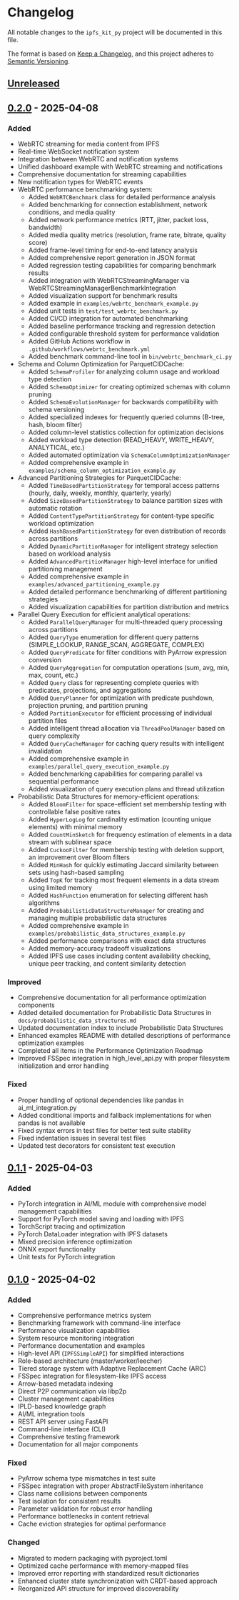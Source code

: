 # Changelog

All notable changes to the `ipfs_kit_py` project will be documented in this file.

The format is based on [Keep a Changelog](https://keepachangelog.com/en/1.0.0/),
and this project adheres to [Semantic Versioning](https://semver.org/spec/v2.0.0.html).

## [Unreleased]

## [0.2.0] - 2025-04-08

### Added
- WebRTC streaming for media content from IPFS
- Real-time WebSocket notification system
- Integration between WebRTC and notification systems
- Unified dashboard example with WebRTC streaming and notifications
- Comprehensive documentation for streaming capabilities
- New notification types for WebRTC events
- WebRTC performance benchmarking system:
  - Added `WebRTCBenchmark` class for detailed performance analysis
  - Added benchmarking for connection establishment, network conditions, and media quality
  - Added network performance metrics (RTT, jitter, packet loss, bandwidth)
  - Added media quality metrics (resolution, frame rate, bitrate, quality score)
  - Added frame-level timing for end-to-end latency analysis
  - Added comprehensive report generation in JSON format
  - Added regression testing capabilities for comparing benchmark results
  - Added integration with WebRTCStreamingManager via WebRTCStreamingManagerBenchmarkIntegration
  - Added visualization support for benchmark results
  - Added example in `examples/webrtc_benchmark_example.py`
  - Added unit tests in `test/test_webrtc_benchmark.py`
  - Added CI/CD integration for automated benchmarking
  - Added baseline performance tracking and regression detection
  - Added configurable threshold system for performance validation
  - Added GitHub Actions workflow in `.github/workflows/webrtc_benchmark.yml`
  - Added benchmark command-line tool in `bin/webrtc_benchmark_ci.py`
- Schema and Column Optimization for ParquetCIDCache:
  - Added `SchemaProfiler` for analyzing column usage and workload type detection
  - Added `SchemaOptimizer` for creating optimized schemas with column pruning
  - Added `SchemaEvolutionManager` for backwards compatibility with schema versioning
  - Added specialized indexes for frequently queried columns (B-tree, hash, bloom filter)
  - Added column-level statistics collection for optimization decisions
  - Added workload type detection (READ_HEAVY, WRITE_HEAVY, ANALYTICAL, etc.)
  - Added automated optimization via `SchemaColumnOptimizationManager`
  - Added comprehensive example in `examples/schema_column_optimization_example.py`
- Advanced Partitioning Strategies for ParquetCIDCache:
  - Added `TimeBasedPartitionStrategy` for temporal access patterns (hourly, daily, weekly, monthly, quarterly, yearly)
  - Added `SizeBasedPartitionStrategy` to balance partition sizes with automatic rotation
  - Added `ContentTypePartitionStrategy` for content-type specific workload optimization
  - Added `HashBasedPartitionStrategy` for even distribution of records across partitions
  - Added `DynamicPartitionManager` for intelligent strategy selection based on workload analysis
  - Added `AdvancedPartitionManager` high-level interface for unified partitioning management
  - Added comprehensive example in `examples/advanced_partitioning_example.py`
  - Added detailed performance benchmarking of different partitioning strategies
  - Added visualization capabilities for partition distribution and metrics
- Parallel Query Execution for efficient analytical operations:
  - Added `ParallelQueryManager` for multi-threaded query processing across partitions
  - Added `QueryType` enumeration for different query patterns (SIMPLE_LOOKUP, RANGE_SCAN, AGGREGATE, COMPLEX)
  - Added `QueryPredicate` for filter conditions with PyArrow expression conversion
  - Added `QueryAggregation` for computation operations (sum, avg, min, max, count, etc.)
  - Added `Query` class for representing complete queries with predicates, projections, and aggregations
  - Added `QueryPlanner` for optimization with predicate pushdown, projection pruning, and partition pruning
  - Added `PartitionExecutor` for efficient processing of individual partition files
  - Added intelligent thread allocation via `ThreadPoolManager` based on query complexity
  - Added `QueryCacheManager` for caching query results with intelligent invalidation
  - Added comprehensive example in `examples/parallel_query_execution_example.py`
  - Added benchmarking capabilities for comparing parallel vs sequential performance
  - Added visualization of query execution plans and thread utilization
- Probabilistic Data Structures for memory-efficient operations:
  - Added `BloomFilter` for space-efficient set membership testing with controllable false positive rates
  - Added `HyperLogLog` for cardinality estimation (counting unique elements) with minimal memory
  - Added `CountMinSketch` for frequency estimation of elements in a data stream with sublinear space
  - Added `CuckooFilter` for membership testing with deletion support, an improvement over Bloom filters
  - Added `MinHash` for quickly estimating Jaccard similarity between sets using hash-based sampling
  - Added `TopK` for tracking most frequent elements in a data stream using limited memory
  - Added `HashFunction` enumeration for selecting different hash algorithms
  - Added `ProbabilisticDataStructureManager` for creating and managing multiple probabilistic data structures
  - Added comprehensive example in `examples/probabilistic_data_structures_example.py`
  - Added performance comparisons with exact data structures
  - Added memory-accuracy tradeoff visualizations
  - Added IPFS use cases including content availability checking, unique peer tracking, and content similarity detection

### Improved
- Comprehensive documentation for all performance optimization components
- Added detailed documentation for Probabilistic Data Structures in `docs/probabilistic_data_structures.md`
- Updated documentation index to include Probabilistic Data Structures
- Enhanced examples README with detailed descriptions of performance optimization examples
- Completed all items in the Performance Optimization Roadmap
- Improved FSSpec integration in high_level_api.py with proper filesystem initialization and error handling

### Fixed
- Proper handling of optional dependencies like pandas in ai_ml_integration.py
- Added conditional imports and fallback implementations for when pandas is not available
- Fixed syntax errors in test files for better test suite stability
- Fixed indentation issues in several test files
- Updated test decorators for consistent test execution

## [0.1.1] - 2025-04-03

### Added
- PyTorch integration in AI/ML module with comprehensive model management capabilities
- Support for PyTorch model saving and loading with IPFS
- TorchScript tracing and optimization
- PyTorch DataLoader integration with IPFS datasets
- Mixed precision inference optimization
- ONNX export functionality
- Unit tests for PyTorch integration

## [0.1.0] - 2025-04-02

### Added
- Comprehensive performance metrics system
- Benchmarking framework with command-line interface
- Performance visualization capabilities
- System resource monitoring integration
- Performance documentation and examples
- High-level API (`IPFSSimpleAPI`) for simplified interactions
- Role-based architecture (master/worker/leecher)
- Tiered storage system with Adaptive Replacement Cache (ARC)
- FSSpec integration for filesystem-like IPFS access
- Arrow-based metadata indexing
- Direct P2P communication via libp2p
- Cluster management capabilities
- IPLD-based knowledge graph
- AI/ML integration tools
- REST API server using FastAPI
- Command-line interface (CLI)
- Comprehensive testing framework
- Documentation for all major components

### Fixed
- PyArrow schema type mismatches in test suite
- FSSpec integration with proper AbstractFileSystem inheritance
- Class name collisions between components
- Test isolation for consistent results
- Parameter validation for robust error handling
- Performance bottlenecks in content retrieval
- Cache eviction strategies for optimal performance

### Changed
- Migrated to modern packaging with pyproject.toml
- Optimized cache performance with memory-mapped files
- Improved error reporting with standardized result dictionaries
- Enhanced cluster state synchronization with CRDT-based approach
- Reorganized API structure for improved discoverability

[Unreleased]: https://github.com/endomorphosis/ipfs_kit_py/compare/v0.2.0...HEAD
[0.2.0]: https://github.com/endomorphosis/ipfs_kit_py/compare/v0.1.1...v0.2.0
[0.1.1]: https://github.com/endomorphosis/ipfs_kit_py/compare/v0.1.0...v0.1.1
[0.1.0]: https://github.com/endomorphosis/ipfs_kit_py/releases/tag/v0.1.0